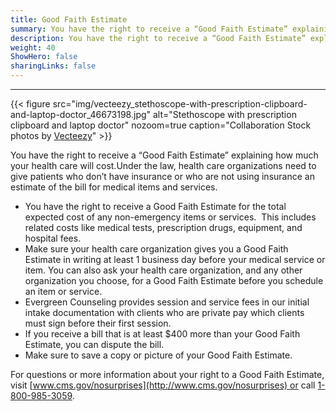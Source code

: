 ```yaml
---
title: Good Faith Estimate
summary: You have the right to receive a “Good Faith Estimate” explaining how much your health care will cost.
description: You have the right to receive a “Good Faith Estimate” explaining how much your health care will cost. ​Under the law, health care organizations need to give patients who don’t have insurance or who are not using insurance an estimate of the bill for medical items and services.
weight: 40
ShowHero: false
sharingLinks: false
---
```


---
{{< figure
    src="img/vecteezy_stethoscope-with-prescription-clipboard-and-laptop-doctor_46673198.jpg"
    alt="Stethoscope with prescription clipboard and laptop doctor"
    nozoom=true
    caption="Collaboration Stock photos by [Vecteezy](https://www.vecteezy.com/free-photos/aid)"
    >}}
</div>
You have the right to receive a “Good Faith Estimate” explaining how much your health care will cost.  
​Under the law, health care organizations need to give patients who don’t have insurance or who are not using insurance an estimate of the bill for medical items and services.

- You have the right to receive a Good Faith Estimate for the total expected cost of any non-emergency items or services.  This includes related costs like medical tests, prescription drugs, equipment, and hospital fees.
- Make sure your health care organization gives you a Good Faith Estimate in writing at least 1 business day before your medical service or item. You can also ask your health care organization, and any other organization you choose, for a Good Faith Estimate before you schedule an item or service.
- Evergreen Counseling provides session and service fees in our initial intake documentation with clients who are private pay which clients must sign before their first session. 
- If you receive a bill that is at least $400 more than your Good Faith Estimate, you can dispute the bill.
- Make sure to save a copy or picture of your Good Faith Estimate.

For questions or more information about your right to a Good Faith Estimate, visit [www.cms.gov/nosurprises](http://www.cms.gov/nosurprises) or call [1-800-985-3059](tel:1-800-985-3059).
